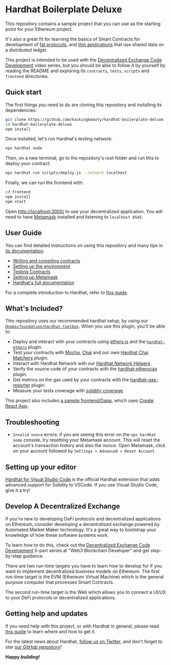 # Hardhat Boilerplate Deluxe

This repository contains a sample project that you can use as the starting point
for your Ethereum project.

It's also a great fit for learning the basics of
Smart Contracts for development of [fat protocols](https://www.usv.com/writing/2016/08/fat-protocols/), and [thin applications](https://www.placeholder.vc/blog/2020/1/30/thin-applications) that use shared data on a distributed ledger.

This project is intended to be used with the
[Decentralized Exchange Code Development](https://www.youtube.com/playlist?list=PLBy3Qkuapv_7vhUN4wX4s2G-AF0-Do5v_) video series, but you should be
able to follow it by yourself by reading the README and exploring its
`contracts`, `tests`, `scripts` and `frontend` directories.

## Quick start

The first things you need to do are cloning this repository and installing its
dependencies:

```sh
git clone https://github.com/hackingbeauty/hardhat-boilerplate-deluxe
cd hardhat-boilerplate-deluxe
npm install
```

Once installed, let's run Hardhat's testing network:

```sh
npx hardhat node
```

Then, on a new terminal, go to the repository's root folder and run this to
deploy your contract:

```sh
npx hardhat run scripts/deploy.js --network localhost
```

Finally, we can run the frontend with:

```sh
cd frontend
npm install
npm start
```

Open [http://localhost:3000/](http://localhost:3000/) to see your decentralized application. You will
need to have [Metamask](https://metamask.io) installed and listening to
`localhost 8545`.

## User Guide

You can find detailed instructions on using this repository and many tips in [its documentation](https://hardhat.org/tutorial).

- [Writing and compiling contracts](https://hardhat.org/tutorial/writing-and-compiling-contracts/)
- [Setting up the environment](https://hardhat.org/tutorial/setting-up-the-environment/)
- [Testing Contracts](https://hardhat.org/tutorial/testing-contracts/)
- [Setting up Metamask](https://hardhat.org/tutorial/boilerplate-project#how-to-use-it)
- [Hardhat's full documentation](https://hardhat.org/docs/)

For a complete introduction to Hardhat, refer to [this guide](https://hardhat.org/getting-started/#overview).

## What's Included?

This repository uses our recommended hardhat setup, by using our [`@nomicfoundation/hardhat-toolbox`](https://hardhat.org/hardhat-runner/plugins/nomicfoundation-hardhat-toolbox). When you use this plugin, you'll be able to:

- Deploy and interact with your contracts using [ethers.js](https://docs.ethers.io/v5/) and the [`hardhat-ethers`](https://hardhat.org/hardhat-runner/plugins/nomiclabs-hardhat-ethers) plugin.
- Test your contracts with [Mocha](https://mochajs.org/), [Chai](https://chaijs.com/) and our own [Hardhat Chai Matchers](https://hardhat.org/hardhat-chai-matchers) plugin.
- Interact with Hardhat Network with our [Hardhat Network Helpers](https://hardhat.org/hardhat-network-helpers).
- Verify the source code of your contracts with the [hardhat-etherscan](https://hardhat.org/hardhat-runner/plugins/nomiclabs-hardhat-etherscan) plugin.
- Get metrics on the gas used by your contracts with the [hardhat-gas-reporter](https://github.com/cgewecke/hardhat-gas-reporter) plugin.
- Measure your tests coverage with [solidity-coverage](https://github.com/sc-forks/solidity-coverage).

This project also includes [a sample frontend/Dapp](./frontend), which uses [Create React App](https://github.com/facebook/create-react-app).

## Troubleshooting

- `Invalid nonce` errors: if you are seeing this error on the `npx hardhat node`
  console, try resetting your Metamask account. This will reset the account's
  transaction history and also the nonce. Open Metamask, click on your account
  followed by `Settings > Advanced > Reset Account`.

## Setting up your editor

[Hardhat for Visual Studio Code](https://hardhat.org/hardhat-vscode) is the official Hardhat extension that adds advanced support for Solidity to VSCode. If you use Visual Studio Code, give it a try!


## Develop A Decentralized Exchange

If you're new to developing DeFi protocols and decentralized applications on Ethereum, consider developing a decentralized exchange powered by Automated Market Maker technology.  It's a great way to bootstrap your knowledge of how these software systems work.

To learn how to do this, check out the [Decentralized Exchange Code Development](https://www.youtube.com/playlist?list=PLBy3Qkuapv_7vhUN4wX4s2G-AF0-Do5v_) 5-part series at "Web3 Blockchain Developer" and get step-by-step guidance.

There are two run-time targets you have to learn how to develop for if you want to implement decentralized business models on Ethereum.  The first run-time target is the EVM (Ethereum Virtual Machine) which is the general purpose computer that processes Smart Contracts.  

The second run-time target is the Web which allows you to connect a UI/UX to your DeFi protocols or decentralized applications.


## Getting help and updates

If you need help with this project, or with Hardhat in general, please read [this guide](https://hardhat.org/hardhat-runner/docs/guides/getting-help) to learn where and how to get it.

For the latest news about Hardhat, [follow us on Twitter](https://twitter.com/HardhatHQ), and don't forget to star [our GitHub repository](https://github.com/NomicFoundation/hardhat)!

**Happy _building_!**
